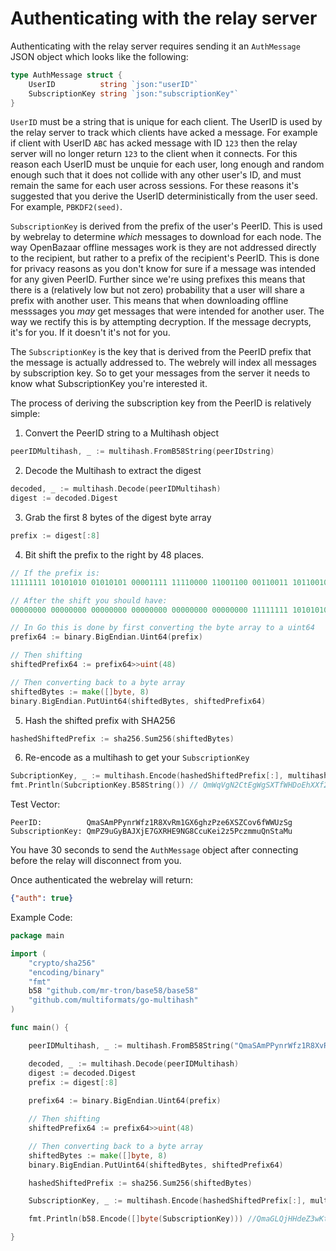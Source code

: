 Authenticating with the relay server
===============================

Authenticating with the relay server requires sending it an `AuthMessage` JSON object which looks like the following:

```Go
type AuthMessage struct {
	UserID          string `json:"userID"`
	SubscriptionKey string `json:"subscriptionKey"`
}
```

`UserID` must be a string that is unique for each client. The UserID is used by the relay server to track which clients have
acked a message. For example if client with UserID `ABC` has acked message with ID `123` then the relay server will no longer
return `123` to the client when it connects. For this reason each UserID must be unquie for each user, long enough and random
enough such that it does not collide with any other user's ID, and must remain the same for each user across sessions. For these
reasons it's suggested that you derive the UserID deterministically from the user seed. For example, `PBKDF2(seed)`.

`SubscriptionKey` is derived from the prefix of the user's PeerID. This is used by webrelay to determine *which* messages to
download for each node. The way OpenBazaar offline messages work is they are not addressed directly to the recipient, but 
rather to a prefix of the recipient's PeerID. This is done for privacy reasons as you don't know for sure if a message was intended
for any given PeerID. Further since we're using prefixes this means that there is a (relatively low but not zero) probability that
a user will share a prefix with another user. This means that when downloading offline messsages you *may* get messages that were
intended for another user. The way we rectify this is by attempting decryption. If the message decrypts, it's for you. If it doesn't
it's not for you. 

The `SubscriptionKey` is the key that is derived from the PeerID prefix that the message is actually addressed to. The webrely will index
all messages by subscription key. So to get your messages from the server it needs to know what SubscriptionKey you're interested it.

The process of deriving the subscription key from the PeerID is relatively simple:

1) Convert the PeerID string to a Multihash object
```go
peerIDMultihash, _ := multihash.FromB58String(peerIDstring)
```
2) Decode the Multihash to extract the digest
```go
decoded, _ := multihash.Decode(peerIDMultihash)
digest := decoded.Digest
```
3) Grab the first 8 bytes of the digest byte array
```go
prefix := digest[:8]
```
4) Bit shift the prefix to the right by 48 places.
```go
// If the prefix is:
11111111 10101010 01010101 00001111 11110000 11001100 00110011 10110010

// After the shift you should have:
00000000 00000000 00000000 00000000 00000000 00000000 11111111 10101010

// In Go this is done by first converting the byte array to a uint64
prefix64 := binary.BigEndian.Uint64(prefix)

// Then shifting
shiftedPrefix64 := prefix64>>uint(48)

// Then converting back to a byte array
shiftedBytes := make([]byte, 8)
binary.BigEndian.PutUint64(shiftedBytes, shiftedPrefix64)
```
5) Hash the shifted prefix with SHA256
```go
hashedShiftedPrefix := sha256.Sum256(shiftedBytes)
```
6) Re-encode as a multihash to get your `SubscriptionKey`
```go
SubcriptionKey, _ := multihash.Encode(hashedShiftedPrefix[:], multihash.SHA2_256)
fmt.Println(SubcriptionKey.B58String()) // QmWqVgN2CtEgWgSXTfWHDoEhXXf26oZdfehPsCCWLZ4BB6
```
Test Vector:
```
PeerID:          QmaSAmPPynrWfz1R8XvRm1GX6ghzPze6XSZCov6fWWUzSg
SubscriptionKey: QmPZ9uGyBAJXjE7GXRHE9NG8CcuKei2z5PczmmuQnStaMu
```

You have 30 seconds to send the `AuthMessage` object after connecting before the relay will disconnect from you.

Once authenticated the webrelay will return:
```json
{"auth": true}
```


Example Code:

```Go
package main

import (
	"crypto/sha256"
	"encoding/binary"
	"fmt"
	b58 "github.com/mr-tron/base58/base58"
	"github.com/multiformats/go-multihash"
)

func main() {

    peerIDMultihash, _ := multihash.FromB58String("QmaSAmPPynrWfz1R8XvRm1GX6ghzPze6XSZCov6fWWUzSg")

    decoded, _ := multihash.Decode(peerIDMultihash)
    digest := decoded.Digest
    prefix := digest[:8]
    
    prefix64 := binary.BigEndian.Uint64(prefix)

    // Then shifting
    shiftedPrefix64 := prefix64>>uint(48)

    // Then converting back to a byte array
    shiftedBytes := make([]byte, 8)
    binary.BigEndian.PutUint64(shiftedBytes, shiftedPrefix64)

    hashedShiftedPrefix := sha256.Sum256(shiftedBytes)

    SubscriptionKey, _ := multihash.Encode(hashedShiftedPrefix[:], multihash.SHA2_256)

    fmt.Println(b58.Encode([]byte(SubscriptionKey))) //QmaGLQjHHdeZ3wKtKqHS9etMwSUDnckHnAYS6eqvAgp2Hf

}
```
